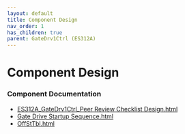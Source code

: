 ```yaml
---
layout: default
title: Component Design
nav_order: 1
has_children: true
parent: GateDrv1Ctrl (ES312A)
---
```

# Component Design
### Component Documentation

- [ES312A_GateDrv1Ctrl_Peer Review Checklist Design.html](Doc/ES312A_GateDrv1Ctrl_Peer%20Review%20Checklist%20Design.html)
- [Gate Drive Startup Sequence.html](Doc/Gate%20Drive%20Startup%20Sequence.html)
- [OffStTbl.html](Doc/OffStTbl.html)

